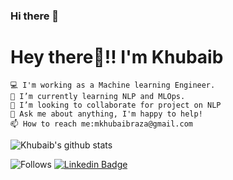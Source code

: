 ### Hi there 👋

<!--
**imkhubaibraza/imkhubaibraza** is a ✨ _special_ ✨ repository because its `README.md` (this file) appears on your GitHub profile.

Here are some ideas to get you started:

- 🔭 I’m currently working on ...
- 🌱 I’m currently learning ...
- 👯 I’m looking to collaborate on ...
- 🤔 I’m looking for help with ...
- 💬 Ask me about ...
- 📫 How to reach me: ...
- 😄 Pronouns: ...
- ⚡ Fun fact: ...
-->


# Hey there👋!! I'm Khubaib



    💻 I'm working as a Machine learning Engineer.
    🌱 I’m currently learning NLP and MLOps.
    👯 I’m looking to collaborate for project on NLP
    💬 Ask me about anything, I'm happy to help!
    📫 How to reach me:mkhubaibraza@gmail.com
    
 ![Khubaib's github stats](https://github-readme-stats.vercel.app/api?username=imkhubaibraza&show_icons=true&theme=radical)

![Follows](https://img.shields.io/github/followers/imkhubaibraza?style=social)
[![Linkedin Badge](https://img.shields.io/badge/-LinkedIn-blue?style=flat-square&logo=Linkedin&logoColor=white&link=https://www.linkedin.com/in/muhammadkhubiabraza/)](https://www.linkedin.com/in/neha-duggirala/)
